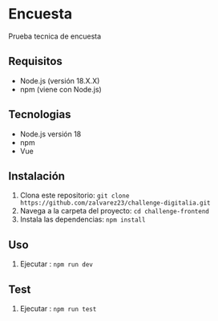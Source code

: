 # Encuesta

Prueba tecnica de encuesta

## Requisitos

- Node.js (versión 18.X.X)
- npm (viene con Node.js)

## Tecnologias

- Node.js versión 18
- npm
- Vue

## Instalación

1. Clona este repositorio: `git clone https://github.com/zalvarez23/challenge-digitalia.git`
2. Navega a la carpeta del proyecto: `cd challenge-frontend`
3. Instala las dependencias: `npm install`

## Uso

1. Ejecutar : `npm run dev`

## Test

1. Ejecutar : `npm run test`
